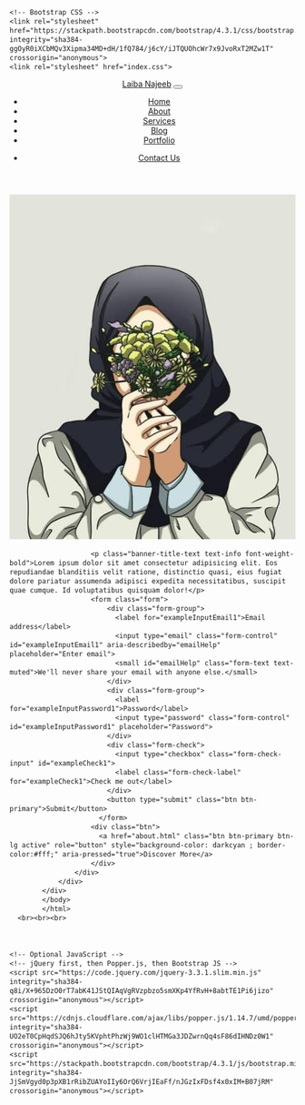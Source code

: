 
<html lang="en">
  <head>
    <title>Laiba Najeeb</title>
    <!-- Required meta tags -->
    <meta charset="utf-8">
    <meta name="viewport" content="width=device-width, initial-scale=1, shrink-to-fit=no">

    <!-- Bootstrap CSS -->
    <link rel="stylesheet" href="https://stackpath.bootstrapcdn.com/bootstrap/4.3.1/css/bootstrap.min.css" integrity="sha384-ggOyR0iXCbMQv3Xipma34MD+dH/1fQ784/j6cY/iJTQUOhcWr7x9JvoRxT2MZw1T" crossorigin="anonymous">
    <link rel="stylesheet" href="index.css">
  </head>
  <body >
  <!--Navbar-->
  <header class="header_wrapper">
    <nav class="navbar navbar-expand-lg navbar-light fixed-top">
    <a class="navbar-brand font-weight-bold" href="#">Laiba Najeeb</a>
    <button class="navbar-toggler" type="button" data-toggle="collapse" data-target="#navbarNav" aria-controls="navbarNav" aria-expanded="false" aria-label="Toggle navigation">
      <span class="navbar-toggler-icon"></span>
    </button>
    <div class="collapse navbar-collapse justify-content-end" id="navbarNav">
      <ul class="navbar-nav ml-auto ">
        <li class="nav-item">
          <a class="nav-link" href="index.html">Home</a>
        </li>
        <li class="nav-item">
          <a class="nav-link" href="about.html">About</a>
        </li>
        <li class="nav-item">
          <a class="nav-link" href="services.html">Services</a>
        </li>
        <li class="nav-item">
            <a class="nav-link" href="blog.html">Blog</a>
          </li>
          <li class="nav-item">
            <a class="nav-link" href="portfolio.html">Portfolio</a>
          </li>
      </ul>
      <ul class="navbar-nav">
        <li class="nav-item text-center">
            <a class="nav-link learn-more-btn" href="contact.html">Contact Us</a>
        </li>
    </ul>
    </div>
  </nav>
</header>
<!--Navbar end-->
        <!-- banner wrapper -->
        <section class="banner_wrapper">
            <div class="container">
                <div class="row align-items-center">
                    <div class="col-md-6 header-img-section">
                        <img src="l.jpeg" alt="banner" class="img-fluid">
                    </div>
                    <div class="col-md-6 my-md-0 text-center text-md-start">
                    
                    
                        <p class="banner-title-text text-info font-weight-bold">Lorem ipsum dolor sit amet consectetur adipisicing elit. Eos repudiandae blanditiis velit ratione, distinctio quasi, eius fugiat dolore pariatur assumenda adipisci expedita necessitatibus, suscipit quae cumque. Id voluptatibus quisquam dolor!</p>
                        <form class="form">
                            <div class="form-group">
                              <label for="exampleInputEmail1">Email address</label>
                              <input type="email" class="form-control" id="exampleInputEmail1" aria-describedby="emailHelp" placeholder="Enter email">
                              <small id="emailHelp" class="form-text text-muted">We'll never share your email with anyone else.</small>
                            </div>
                            <div class="form-group">
                              <label for="exampleInputPassword1">Password</label>
                              <input type="password" class="form-control" id="exampleInputPassword1" placeholder="Password">
                            </div>
                            <div class="form-check">
                              <input type="checkbox" class="form-check-input" id="exampleCheck1">
                              <label class="form-check-label" for="exampleCheck1">Check me out</label>
                            </div>
                            <button type="submit" class="btn btn-primary">Submit</button>
                          </form>
                        <div class="btn">
                          <a href="about.html" class="btn btn-primary btn-lg active" role="button" style="background-color: darkcyan ; border-color:#fff;" aria-pressed="true">Discover More</a>
                        </div>
                    </div>
                </div>
            </div>
            </body>
            </html>
      <br><br><br>
      
      

    <!-- Optional JavaScript -->
    <!-- jQuery first, then Popper.js, then Bootstrap JS -->
    <script src="https://code.jquery.com/jquery-3.3.1.slim.min.js" integrity="sha384-q8i/X+965DzO0rT7abK41JStQIAqVgRVzpbzo5smXKp4YfRvH+8abtTE1Pi6jizo" crossorigin="anonymous"></script>
    <script src="https://cdnjs.cloudflare.com/ajax/libs/popper.js/1.14.7/umd/popper.min.js" integrity="sha384-UO2eT0CpHqdSJQ6hJty5KVphtPhzWj9WO1clHTMGa3JDZwrnQq4sF86dIHNDz0W1" crossorigin="anonymous"></script>
    <script src="https://stackpath.bootstrapcdn.com/bootstrap/4.3.1/js/bootstrap.min.js" integrity="sha384-JjSmVgyd0p3pXB1rRibZUAYoIIy6OrQ6VrjIEaFf/nJGzIxFDsf4x0xIM+B07jRM" crossorigin="anonymous"></script>
 
